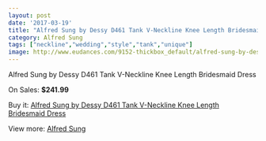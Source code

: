 ```yaml
---
layout: post
date: '2017-03-19'
title: "Alfred Sung by Dessy D461 Tank V-Neckline Knee Length Bridesmaid Dress"
category: Alfred Sung
tags: ["neckline","wedding","style","tank","unique"]
image: http://www.eudances.com/9152-thickbox_default/alfred-sung-by-dessy-d461-tank-v-neckline-knee-length-bridesmaid-dress.jpg
---
```

Alfred Sung by Dessy D461 Tank V-Neckline Knee Length Bridesmaid Dress

On Sales: **$241.99**
<a href="https://www.eudances.com/en/alfred-sung/3074-alfred-sung-by-dessy-d461-tank-v-neckline-knee-length-bridesmaid-dress.html"><amp-img layout="responsive" width="600" height="600" src="//www.eudances.com/9152-thickbox_default/alfred-sung-by-dessy-d461-tank-v-neckline-knee-length-bridesmaid-dress.jpg" alt="Alfred Sung by Dessy D461 Tank V-Neckline Knee Length Bridesmaid Dress 0" /></a>
<a href="https://www.eudances.com/en/alfred-sung/3074-alfred-sung-by-dessy-d461-tank-v-neckline-knee-length-bridesmaid-dress.html"><amp-img layout="responsive" width="600" height="600" src="//www.eudances.com/9153-thickbox_default/alfred-sung-by-dessy-d461-tank-v-neckline-knee-length-bridesmaid-dress.jpg" alt="Alfred Sung by Dessy D461 Tank V-Neckline Knee Length Bridesmaid Dress 1" /></a>
<a href="https://www.eudances.com/en/alfred-sung/3074-alfred-sung-by-dessy-d461-tank-v-neckline-knee-length-bridesmaid-dress.html"><amp-img layout="responsive" width="600" height="600" src="//www.eudances.com/9154-thickbox_default/alfred-sung-by-dessy-d461-tank-v-neckline-knee-length-bridesmaid-dress.jpg" alt="Alfred Sung by Dessy D461 Tank V-Neckline Knee Length Bridesmaid Dress 2" /></a>
<a href="https://www.eudances.com/en/alfred-sung/3074-alfred-sung-by-dessy-d461-tank-v-neckline-knee-length-bridesmaid-dress.html"><amp-img layout="responsive" width="600" height="600" src="//www.eudances.com/9155-thickbox_default/alfred-sung-by-dessy-d461-tank-v-neckline-knee-length-bridesmaid-dress.jpg" alt="Alfred Sung by Dessy D461 Tank V-Neckline Knee Length Bridesmaid Dress 3" /></a>

Buy it: [Alfred Sung by Dessy D461 Tank V-Neckline Knee Length Bridesmaid Dress](https://www.eudances.com/en/alfred-sung/3074-alfred-sung-by-dessy-d461-tank-v-neckline-knee-length-bridesmaid-dress.html "Alfred Sung by Dessy D461 Tank V-Neckline Knee Length Bridesmaid Dress")

View more: [Alfred Sung](https://www.eudances.com/en/52-alfred-sung "Alfred Sung")